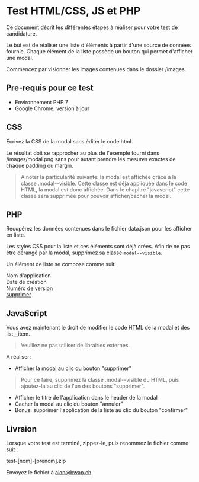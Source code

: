 # Test HTML/CSS, JS et PHP
                                                          
Ce document décrit les différentes étapes à réaliser pour votre test de candidature.

Le but est de réaliser une liste d'éléments à partir d'une source de données fournie.
Chaque élément de la liste possède un bouton qui permet d'afficher une modal.

Commencez par visionner les images contenues dans le dossier /images.

## Pre-requis pour ce test

 - Environnement PHP 7
 - Google Chrome, version à jour

## CSS

Écrivez la CSS de la modal sans éditer le code html.

Le résultat doit se rapprocher au plus de l'exemple fourni dans /images/modal.png
sans pour autant prendre les mesures exactes de chaque padding ou margin.

> A noter la particularité suivante: la modal est affichée grâce à la classe .modal--visible.
  Cette classe est déjà appliquée dans le code HTML, la modal est donc affichée.
  Dans le chapitre "javascript" cette classe sera supprimée pour pouvoir afficher/cacher la modal.

## PHP

Recupérez les données contenues dans le fichier data.json pour les afficher en liste.

Les styles CSS pour la liste et ces éléments sont déjà crées.
Afin de ne pas être dérangé par la modal, supprimez sa classe `modal--visible`.

Un élément de liste se compose comme suit:

<div class="list__item">
    <div class="list__content">
        <div class="list__title">Nom d'application</div>
        <div class="list__created">Date de création</div>
        <div class="list__version">Numéro de version</div>
    </div>
    <div class="list__controls">
        <a class="btn" href="#">supprimer</a>
    </div>
</div>

## JavaScript

Vous avez maintenant le droit de modifier le code HTML de la modal et des list__item.

> Veuillez ne pas utiliser de librairies externes.

A réaliser:

 - Afficher la modal au clic du bouton "supprimer"
> Pour ce faire, supprimez la classe .modal--visible du HTML, puis ajoutez-la au clic de l'un des boutons "supprimer".

 - Afficher le titre de l'application dans le header de la modal
 - Cacher la modal au clic du bouton "annuler"
 - Bonus: supprimer l'application de la liste au clic du bouton "confirmer"

## Livraion

Lorsque votre test est terminé, zippez-le, puis renommez le fichier comme suit :

test-[nom]-[prénom].zip

Envoyez le fichier à alan@bwap.ch

